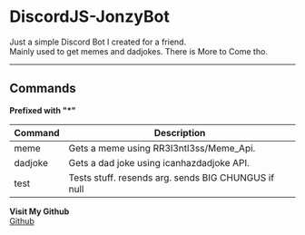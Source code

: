 # DiscordJS-JonzyBot

Just a simple Discord Bot I created for a friend.  
Mainly used to get memes and dadjokes. There is More to Come tho.  
___

## Commands  
**Prefixed with "\*"**

| Command       | Description                                             |
|---------------|---------------------------------------------------------|
|meme           |Gets a meme using RR3l3ntl3ss/Meme_Api.                  |
|dadjoke        |Gets a dad joke using icanhazdadjoke API.                |
|test           |Tests stuff. resends arg. sends BIG CHUNGUS if null      |


**Visit My Github**  
[Github](https://github.com/redstripez08 "Mah super kewl GitHub")
